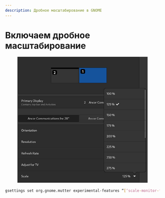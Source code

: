 ```yaml
---
description: Дробное масштабирование в GNOME
---
```


# Включаем дробное масштабирование

<figure><img src="../../.gitbook/assets/fedora_35_fractional_scaling.jpg" alt=""><figcaption></figcaption></figure>

```bash
gsettings set org.gnome.mutter experimental-features “[‘scale-monitor-framebuffer’]”
```
